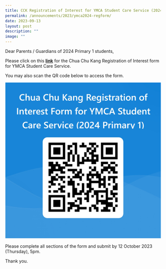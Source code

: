 ```yaml
---
title: CCK Registration of Interest for YMCA Student Care Service (2024 Primary 1)
permalink: /announcements/2023/ymca2024-regform/
date: 2023-09-13
layout: post
description: ""
image: ""
---
```

Dear Parents / Guardians of 2024 Primary 1 students,

Please click on this **[link](https://forms.office.com/r/HJaeFf209F)** for the Chua Chu Kang Registration of Interest form for YMCA Student Care Service.

You may also scan the QR code below to access the form.

![](/images/ymca%20link%202024.jpeg)

Please complete all sections of the form and submit by 12 October 2023 (Thursday),  5pm.

Thank you.